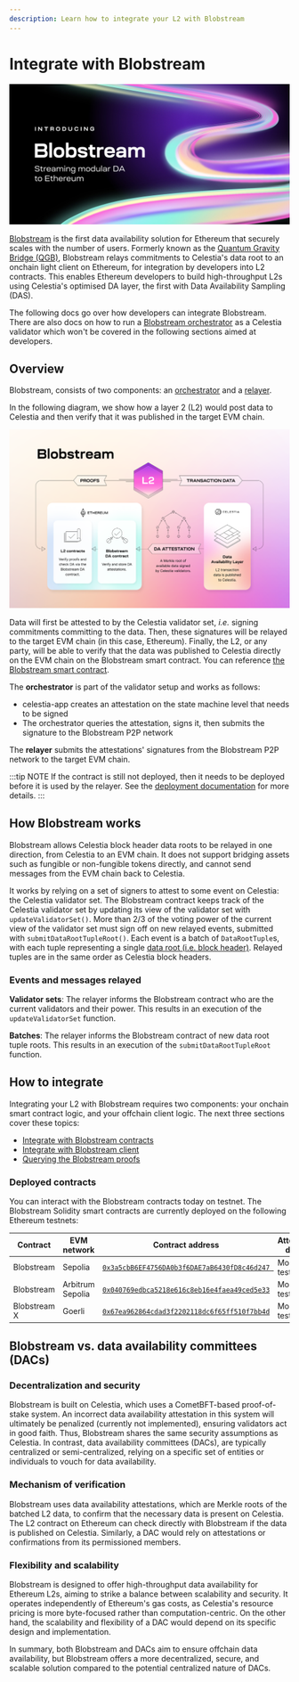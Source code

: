 ```yaml
---
description: Learn how to integrate your L2 with Blobstream
---
```


# Integrate with Blobstream

![Blobstream logo](/img/blobstream/blobstream_logo.png)

[Blobstream](https://blog.celestia.org/introducing-blobstream/)
is the first data availability solution for Ethereum that securely
scales with the number of users. Formerly known as the [Quantum Gravity Bridge (QGB)](https://blog.celestia.org/celestiums/),
Blobstream relays commitments to Celestia's data root to an onchain light client
on Ethereum, for integration by developers into L2 contracts. This enables Ethereum
developers to build high-throughput L2s using Celestia's optimised DA layer,
the first with Data Availability Sampling (DAS).

The following docs go over how developers can integrate Blobstream.
There are also docs on how to run a [Blobstream orchestrator](../nodes/blobstream-binary.md)
as a Celestia validator which won't be covered in the following sections
aimed at developers.

## Overview

Blobstream,
consists of two components: an [orchestrator](../nodes/blobstream-orchestrator.md)
and a [relayer](../nodes/blobstream-relayer.md).

In the following diagram, we show how a layer 2 (L2) would post data to
Celestia and then verify that it was published in the target EVM chain.

![Blobstream-Architecture](/img/blobstream/Blobstream.png)

Data will first be attested to by the Celestia validator set, _i.e._
signing commitments committing to the data. Then, these signatures will be
relayed to the target EVM chain (in this case, Ethereum). Finally,
the L2, or any party, will be able to verify that the data was published
to Celestia directly on the EVM chain on the Blobstream smart contract. You can
reference [the Blobstream smart contract](https://github.com/celestiaorg/blobstream-contracts/blob/master/src/Blobstream.sol).

The **orchestrator** is part of the validator setup and works as follows:

- celestia-app creates an attestation on the state machine level that needs to
  be signed
- The orchestrator queries the attestation, signs it, then submits the signature
  to the Blobstream P2P network

The **relayer** submits the attestations' signatures from the Blobstream
P2P network to the target EVM chain.

:::tip NOTE
If the contract is still not deployed, then it needs to be
deployed before it is used by the relayer. See the
[deployment documentation](../nodes/blobstream-deploy.md) for more details.
:::

## How Blobstream works

Blobstream allows Celestia block header data roots to be relayed in one
direction, from Celestia to an EVM chain. It does not support bridging
assets such as fungible or non-fungible tokens directly, and cannot send
messages from the EVM chain back to Celestia.

It works by relying on a set of signers to attest to some event on Celestia:
the Celestia validator set. The Blobstream contract keeps track of the
Celestia validator set by updating its view of the validator set with
`updateValidatorSet()`. More than 2/3 of the voting power of the current
view of the validator set must sign off on new relayed events, submitted with
`submitDataRootTupleRoot()`. Each event is a batch of `DataRootTuple`s, with
each tuple representing a single
[data root (i.e. block header)](https://celestiaorg.github.io/celestia-app/specs/data_structures.html#header).
Relayed tuples are in the same order as Celestia block headers.

### Events and messages relayed

**Validator sets**:
The relayer informs the Blobstream contract who are the current
validators and their power.
This results in an execution of the `updateValidatorSet` function.

**Batches**:
The relayer informs the Blobstream contract of new data root tuple roots.
This results in an execution of the `submitDataRootTupleRoot` function.

## How to integrate

Integrating your L2 with Blobstream requires two components: your onchain smart
contract logic, and your offchain client logic. The next three sections cover these
topics:

- [Integrate with Blobstream contracts](./blobstream-contracts.md)
- [Integrate with Blobstream client](./blobstream-offchain.md)
- [Querying the Blobstream proofs](./blobstream-proof-queries.md)

### Deployed contracts

You can interact with the Blobstream contracts today on testnet. The Blobstream Solidity
smart contracts are currently deployed on the following Ethereum testnets:

<!-- markdownlint-disable MD013 -->
| Contract | EVM network | Contract address | Attested data |
| --- | --- | --- | --- |
| Blobstream | Sepolia | [`0x3a5cbB6EF4756DA0b3f6DAE7aB6430fD8c46d247 `](https://sepolia.etherscan.io/address/0x3a5cbB6EF4756DA0b3f6DAE7aB6430fD8c46d247) | Mocha testnet |
| Blobstream | Arbitrum Sepolia | [`0x040769edbca5218e616c8eb16e4faea49ced5e33`](https://sepolia.arbiscan.io/address/0x040769edbca5218e616c8eb16e4faea49ced5e33) | Mocha testnet |
| Blobstream X | Goerli | [`0x67ea962864cdad3f2202118dc6f65ff510f7bb4d`](https://goerli.etherscan.io/address/0x67ea962864cdad3f2202118dc6f65ff510f7bb4d) | Mocha testnet |
<!-- markdownlint-enable MD013 -->

## Blobstream vs. data availability committees (DACs)

### Decentralization and security

Blobstream is built on Celestia, which uses a CometBFT-based proof-of-stake
system. An incorrect data availability attestation in this system will
ultimately be penalized (currently not implemented), ensuring validators
act in good faith. Thus, Blobstream shares the same security assumptions
as Celestia. In contrast, data availability committees (DACs), are typically
centralized or semi-centralized, relying on a specific set of entities or
individuals to vouch for data availability.

### Mechanism of verification

Blobstream uses data availability attestations, which are Merkle roots of
the batched L2 data, to confirm that the necessary data is present on Celestia.
The L2 contract on Ethereum can check directly with Blobstream if the data
is published on Celestia. Similarly, a DAC would rely on
attestations or confirmations from its permissioned members.

### Flexibility and scalability

Blobstream is designed to offer high-throughput data availability for Ethereum L2s,
aiming to strike a balance between scalability and security. It operates
independently of Ethereum's gas costs, as Celestia's resource pricing is more
byte-focused rather than computation-centric. On the other hand, the scalability
and flexibility of a DAC would depend on its specific design and implementation.

In summary, both Blobstream and DACs aim to ensure offchain data availability,
but Blobstream offers a more decentralized, secure, and scalable solution
compared to the potential centralized nature of DACs.
